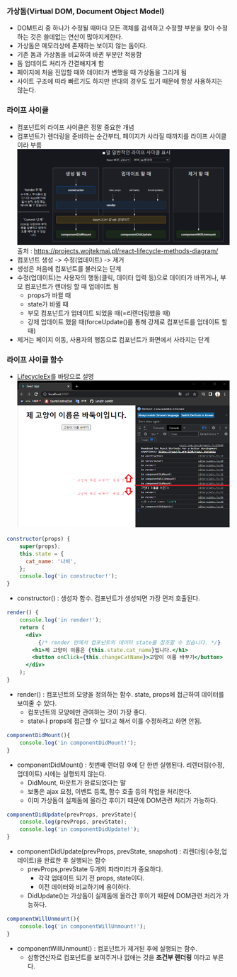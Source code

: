 ### 가상돔(Virtual DOM, Document Object Model)
- DOM트리 중 하나가 수정될 때마다 모든 객체를 검색하고 수정할 부분을 찾아 수정하는 것은 쓸데없는 연산이 많아지게한다.
- 가상돔은 메모리상에 존재하는 보이지 않는 돔이다.
- 기존 돔과 가상돔을 비교하여 바뀐 부분만 적용함
- 돔 업데이트 처리가 간결해지게 함
- 페이지에 처음 진입할 때와 데이터가 변했을 때 가상돔을 그리게 됨
- 사이트 구조에 따라 빠르기도 하지만 반대의 경우도 있기 때문에 항상 사용하지는 않는다.

### 라이프 사이클
- 컴포넌트의 라이프 사이클은 정말 중요한 개념
- 컴포넌트가 렌더링을 준비하는 순간부터, 페이지가 사라질 때까지를 라이프 사이클이라 부름
![life_cycle](../image/life_cycle.png)
        출처 : https://projects.wojtekmaj.pl/react-lifecycle-methods-diagram/
- 컴포넌트 생성 -> 수정(업데이트) -> 제거
- 생성은 처음에 컴포넌트를 불러오는 단계
- 수정(업데이트)는 사용자의 행동(클릭, 데이터 입력 등)으로 데이터가 바뀌거나, 부모 컴포넌트가 렌더링 할 때 업데이트 됨
    - props가 바뀔 때
    - state가 바뀔 때
    - 부모 컴포넌트가 업데이트 되었을 때(=리렌더링했을 때)
    - 강제 업데이트 했을 때(forceUpdate()를 통해 강제로 컴포넌트를 업데이트 할 때)
- 제거는 페이지 이동, 사용자의 행동으로 컴포넌트가 화면에서 사라지는 단계

### 라이프 사이클 함수
- [LifecycleEx](../lifecycle/src/LifecycleEx.js)를 바탕으로 설명
![LifecycleEx](../image/LifecycleEx.png)
```jsx
constructor(props) {
    super(props);
    this.state = {
      cat_name: '나비',
    };
    console.log('in constructor!');
}
```
- constructor() : 생성자 함수. 컴포넌트가 생성되면 가장 먼저 호출된다.
```jsx
render() {
    console.log('in render!');
    return (
      <div>
          {/* render 안에서 컴포넌트의 데이터 state를 참조할 수 있습니다. */}
        <h1>제 고양이 이름은 {this.state.cat_name}입니다.</h1>
        <button onClick={this.changeCatName}>고양이 이름 바꾸기</button>
      </div>
    );
}
```
- render() : 컴포넌트의 모양을 정의하는 함수. state, props에 접근하여 데이터를 보여줄 수 있다.
    - 컴포넌트의 모양에만 관여하는 것이 가장 좋다.
    - state나 props에 접근할 수 있다고 해서 이를 수정하려고 하면 안됨.
```jsx
componentDidMount(){
    console.log('in componentDidMount!');
}
```
- componentDidMount() : 첫번째 렌더링 후에 단 한번 실행된다. 리렌더링(수정,업데이트) 시에는 실행되지 않는다.
    - DidMount, 마운트가 완료되었다는 말
    - 보통은 ajax 요청, 이벤트 등록, 함수 호출 등의 작업을 처리한다.
    - 이미 가상돔이 실제돔에 올라간 후이기 때문에 DOM관련 처리가 가능하다.
```jsx
componentDidUpdate(prevProps, prevState){
    console.log(prevProps, prevState);
    console.log('in componentDidUpdate!');
}
```
- componentDidUpdate(prevProps, prevState, snapshot) : 리렌더링(수정,업데이트)을 완료한 후 실행되는 함수
    - prevProps,prevState 두개의 파라미터가 중요하다. 
        - 각각 업데이트 되기 전 props, state이다. 
        - 이전 데이터와 비교하기에 용이하다.
    - DidUpdate()는 가상돔이 실제돔에 올라간 후이기 때문에 DOM관련 처리가 가능하다.
```jsx
componentWillUnmount(){
    console.log('in componentWillUnmount!');
}
```
- componentWillUnmount() : 컴포넌트가 제거된 후에 실행되는 함수.
    - 삼항연산자로 컴포넌트를 보여주거나 없애는 것을 __조건부 렌더링__ 이라고 부른다.